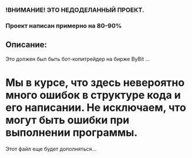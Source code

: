 ### !ВНИМАНИЕ! ЭТО НЕДОДЕЛАННЫЙ ПРОЕКТ.
### Проект написан примерно на 80-90%

## Описание:
Это должен был быть бот-копитрейдер на бирже ByBit
...


# Мы в курсе, что здесь невероятно много ошибок в структуре кода и его написании. Не исключаем, что могут быть ошибки при выполнении программы.

Этот файл еще будет дополняться...
